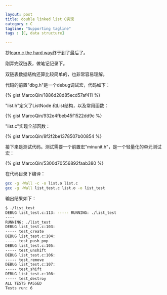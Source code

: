 ```yaml
---

layout: post
title: double linked list C实现
category : C
tagline: "Supporting tagline"
tags : [C, data structure]

---
```


抄[learn c the hard way](http://c.learncodethehardway.org/book/)终于到了最后了。

刚弄完双链表，做笔记记录下。

双链表数据结构还算比较简单的，也非常容易理解。

代码的前置"dbg.h"是一个debug调试宏，代码如下：

{% gist MarcoQin/1886d28d85ecd57af411 %}

"list.h"定义了ListNode 和List结构，以及常用函数：

{% gist MarcoQin/932e4fbeb45f1522dd9c %}

"list.c"实现全部函数：

{% gist MarcoQin/8f2f2be1378507b00854 %}

接下来是测试代码。测试需要一个前置宏"minunit.h"，是一个轻量化的单元测试宏：

{% gist MarcoQin/5300d70556892faab380 %}

在代码目录下编译：

```bash
gcc -g -Wall -c -o list.o list.c
gcc -g -Wall list_test.c list.o -o list_test
```

输出结果如下：

```bash
$ ./list_test
DEBUG list_test.c:113: ----- RUNNING: ./list_test
----
RUNNING: ./list_test
DEBUG list_test.c:103:
----- test_create
DEBUG list_test.c:104:
----- test_push_pop
DEBUG list_test.c:105:
----- test_unshift
DEBUG list_test.c:106:
----- test_remove
DEBUG list_test.c:107:
----- test_shift
DEBUG list_test.c:108:
----- test_destroy
ALL TESTS PASSED
Tests run: 6
```
